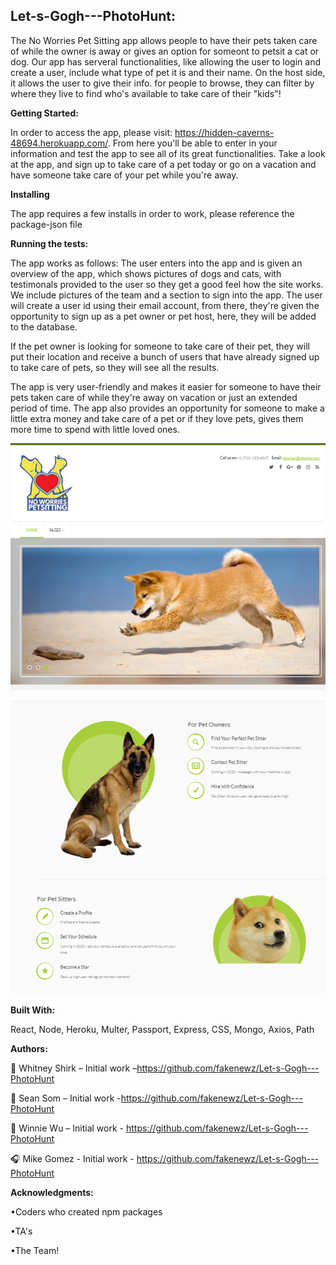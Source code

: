 <h2><b>Let-s-Gogh---PhotoHunt:</b></h2>

The No Worries Pet Sitting app allows people to have their pets taken care of while the owner is away or gives an option for someont to petsit a cat or dog. Our app has serveral functionalities, like allowing the user to login and create a user, include what type of pet it is and their name. On the host side, it allows the user to give their info. for people to browse, they can filter by where they live to find who's available to take care of their "kids"!


<b>Getting Started:</b> 

In order to access the app, please visit: https://hidden-caverns-48694.herokuapp.com/. From here you'll be able to enter in your information and test the app to see all of its great functionalities. Take a look at the app, and sign up to take care of a pet today or go on a vacation and have someone take care of your pet while you're away.

<b>Installing</b>

The app requires a few installs in order to work, please reference the package-json file


<b>Running the tests: </b>

The app works as follows:
The user enters into the app and is given an overview of the app, which shows pictures of dogs and cats, with testimonals provided to the user so they get a good feel how the site works. We include pictures of the team and a section to sign into the app. The user will create a user id using their email account, from there, they're given the opportunity to sign up as a pet owner or pet host, here, they will be added to the database.

If the pet owner is looking for someone to take care of their pet, they will put their location and receive a bunch of users that have already signed up to take care of pets, so they will see all the results. 

The app is very user-friendly and makes it easier for someone to have their pets taken care of while they're away on vacation or just an extended period of time. The app also provides an opportunity for someone to make a little extra money and take care of a pet or if they love pets, gives them more time to spend with little loved ones.

![alt text](https://github.com/fakenewz/noworriespetsitting/blob/master/FireShot%20Capture%2017%20-%20No%20Worries%20Pet%20Sitting_%20-%20file____C__Users_mikeg_000_Downloa.png)

![alt text](https://github.com/fakenewz/noworriespetsitting/blob/master/FireShot%20Capture%2018%20-%20No%20Worries%20Pet%20Sitting_%20-%20file____C__Users_mikeg_000_Downloa.png)

<b>Built With:</b>

React,
Node,
Heroku,
Multer,
Passport,
Express,
CSS,
Mongo,
Axios,
Path



<b>Authors: </b>

:microphone: Whitney Shirk – Initial work –https://github.com/fakenewz/Let-s-Gogh---PhotoHunt

:saxophone: Sean Som – Initial work -https://github.com/fakenewz/Let-s-Gogh---PhotoHunt

:guitar: Winnie Wu – Initial work - https://github.com/fakenewz/Let-s-Gogh---PhotoHunt

:headphones: Mike Gomez - Initial work - https://github.com/fakenewz/Let-s-Gogh---PhotoHunt



<b>Acknowledgments:</b>

•Coders who created npm packages

•TA's

•The Team!

